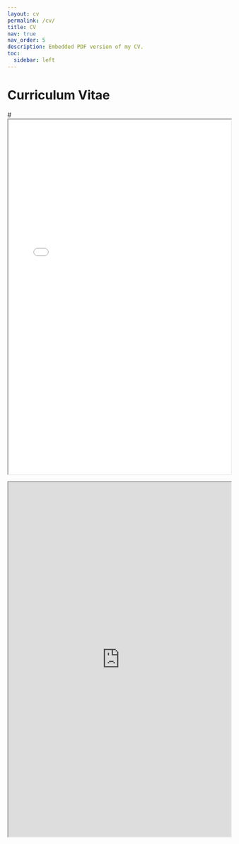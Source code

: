 ```yaml
---
layout: cv
permalink: /cv/
title: CV
nav: true
nav_order: 5
description: Embedded PDF version of my CV.
toc:
  sidebar: left
---
```


# Curriculum Vitae

#<iframe src="/assets/pdfs/Graduate_Admissions_CV_Spring2024.pdf" width="100%" height="800px">
#    This browser does not support PDFs. Please download the PDF to view it: 
#    <a href="/assets/pdfs/Graduate_Admissions_CV_Spring2024.pdf">Download CV</a>
#</iframe>

<iframe src="https://drive.google.com/file/d/1ChFY2q6QolcGV4i86Do13vAN8-4C0O8e/view?usp=sharing" width="100%" height="800px"></iframe>

